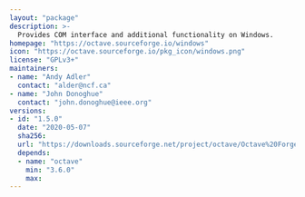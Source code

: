 ```yaml
---
layout: "package"
description: >-
  Provides COM interface and additional functionality on Windows.
homepage: "https://octave.sourceforge.io/windows"
icon: "https://octave.sourceforge.io/pkg_icon/windows.png"
license: "GPLv3+"
maintainers:
- name: "Andy Adler"
  contact: "alder@ncf.ca"
- name: "John Donoghue"
  contact: "john.donoghue@ieee.org"
versions:
- id: "1.5.0"
  date: "2020-05-07"
  sha256:
  url: "https://downloads.sourceforge.net/project/octave/Octave%20Forge%20Packages/Individual%20Package%20Releases/windows-1.5.0.tar.gz"
  depends:
  - name: "octave"
    min: "3.6.0"
    max:
---
```


